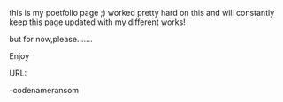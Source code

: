 this is my poetfolio page ;) worked pretty hard on this and will constantly keep this page updated with my different works!

but for now,please.......


Enjoy

URL:

-codenameransom

